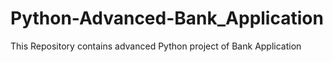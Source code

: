 # Python-Advanced-Bank_Application
This Repository contains advanced Python project of Bank Application
